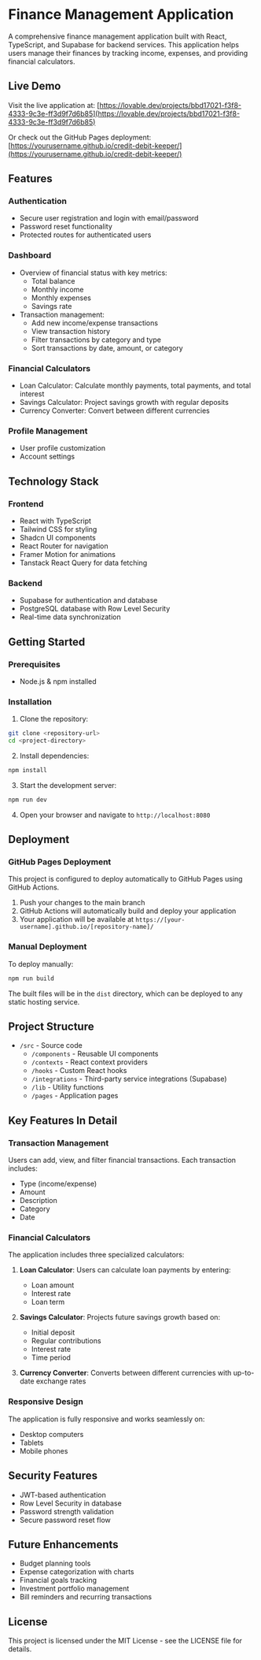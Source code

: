 # Finance Management Application

A comprehensive finance management application built with React, TypeScript, and Supabase for backend services. This application helps users manage their finances by tracking income, expenses, and providing financial calculators.

## Live Demo

Visit the live application at: [https://lovable.dev/projects/bbd17021-f3f8-4333-9c3e-ff3d9f7d6b85](https://lovable.dev/projects/bbd17021-f3f8-4333-9c3e-ff3d9f7d6b85)

Or check out the GitHub Pages deployment: [https://yourusername.github.io/credit-debit-keeper/](https://yourusername.github.io/credit-debit-keeper/)

## Features

### Authentication
- Secure user registration and login with email/password
- Password reset functionality
- Protected routes for authenticated users

### Dashboard
- Overview of financial status with key metrics:
  - Total balance
  - Monthly income
  - Monthly expenses
  - Savings rate
- Transaction management:
  - Add new income/expense transactions
  - View transaction history
  - Filter transactions by category and type
  - Sort transactions by date, amount, or category

### Financial Calculators
- Loan Calculator: Calculate monthly payments, total payments, and total interest
- Savings Calculator: Project savings growth with regular deposits
- Currency Converter: Convert between different currencies

### Profile Management
- User profile customization
- Account settings

## Technology Stack

### Frontend
- React with TypeScript
- Tailwind CSS for styling
- Shadcn UI components
- React Router for navigation
- Framer Motion for animations
- Tanstack React Query for data fetching

### Backend
- Supabase for authentication and database
- PostgreSQL database with Row Level Security
- Real-time data synchronization

## Getting Started

### Prerequisites
- Node.js & npm installed

### Installation

1. Clone the repository:
```sh
git clone <repository-url>
cd <project-directory>
```

2. Install dependencies:
```sh
npm install
```

3. Start the development server:
```sh
npm run dev
```

4. Open your browser and navigate to `http://localhost:8080`

## Deployment

### GitHub Pages Deployment

This project is configured to deploy automatically to GitHub Pages using GitHub Actions.

1. Push your changes to the main branch
2. GitHub Actions will automatically build and deploy your application
3. Your application will be available at `https://[your-username].github.io/[repository-name]/`

### Manual Deployment

To deploy manually:

```sh
npm run build
```

The built files will be in the `dist` directory, which can be deployed to any static hosting service.

## Project Structure

- `/src` - Source code
  - `/components` - Reusable UI components
  - `/contexts` - React context providers
  - `/hooks` - Custom React hooks
  - `/integrations` - Third-party service integrations (Supabase)
  - `/lib` - Utility functions
  - `/pages` - Application pages

## Key Features In Detail

### Transaction Management
Users can add, view, and filter financial transactions. Each transaction includes:
- Type (income/expense)
- Amount
- Description
- Category
- Date

### Financial Calculators
The application includes three specialized calculators:
1. **Loan Calculator**: Users can calculate loan payments by entering:
   - Loan amount
   - Interest rate
   - Loan term
   
2. **Savings Calculator**: Projects future savings growth based on:
   - Initial deposit
   - Regular contributions
   - Interest rate
   - Time period

3. **Currency Converter**: Converts between different currencies with up-to-date exchange rates

### Responsive Design
The application is fully responsive and works seamlessly on:
- Desktop computers
- Tablets
- Mobile phones

## Security Features

- JWT-based authentication
- Row Level Security in database
- Password strength validation
- Secure password reset flow

## Future Enhancements

- Budget planning tools
- Expense categorization with charts
- Financial goals tracking
- Investment portfolio management
- Bill reminders and recurring transactions

## License

This project is licensed under the MIT License - see the LICENSE file for details.
